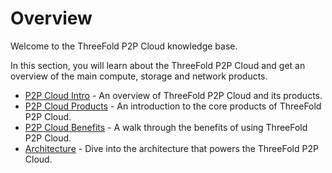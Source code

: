 # Overview

Welcome to the ThreeFold P2P Cloud knowledge base.

In this section, you will learn about the ThreeFold P2P Cloud and get an overview of the main compute, storage and network products.

- [P2P Cloud Intro](cloud_intro) - An overview of ThreeFold P2P Cloud and its products.
- [P2P Cloud Products](cloud_products) - An introduction to the core products of ThreeFold P2P Cloud.
- [P2P Cloud Benefits](usp) - A walk through the benefits of using ThreeFold P2P Cloud.
- [Architecture](cloud_architecture) - Dive into the architecture that powers the ThreeFold P2P Cloud.


<!-- - [Web 2.0 vs Web 3.0 vs P2P](cloud_compare_home) - How ThreeFold P2P Cloud compares to a Public Cloud or a Blockchain. -->